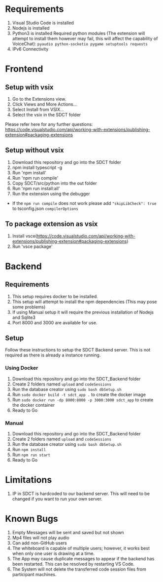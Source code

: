 # Requirements
1. Visual Studio Code is installed
2. Nodejs is installed
3. Python3 is installed
   Required python modules (The extension will attempt to install them however may fail, this will affect the capability of VoiceChat):
    `pyaudio
    python-socketio
    pygame
    setuptools
    requests `
4. IPv6 Connectivity

# Frontend

## Setup with vsix
1. Go to the Extensions view.
2. Click Views and More Actions...
3. Select Install from VSIX...
4. Select the vsix in the SDCT folder

Please refer here for any further questions: https://code.visualstudio.com/api/working-with-extensions/publishing-extension#packaging-extensions

## Setup without vsix
1. Download this repository and go into the SDCT folder
2. npm install typescript -g
3. Run 'npm install'
4. Run 'npm run compile'
5. Copy SDCT/src/python into the out folder
6. Run 'npm run install:all'
7. Run the extension using the debugger

* If the `npm run compile` does not work please add `"skipLibCheck": true` to tsconfig.json `compilerOptions`

## To package extension as vsix
1. Install vsce(https://code.visualstudio.com/api/working-with-extensions/publishing-extension#packaging-extensions)
2. Run 'vsce package'

# Backend

## Requirements
1. This setup requires docker to be installed.
2. This setup will attempt to install the npm dependencies (This may pose some problems)
3. If using Manual setup it will require the previous installation of Nodejs and Sqlite3
4. Port 8000 and 3000 are available for use.

## Setup
Follow these instructions to setup the SDCT Backend server. This is not required as there is already a instance running.

### Using Docker
1. Download this repository and go into the SDCT_Backend folder
2. Create 2 folders named `upload` and `codeSessions`
3. Run the database creator using `sudo bash dbSetup.sh`
4. Run `sudo docker build -t sdct_app .` to create the docker image
5. Run `sudo docker run -dp 8000:8000 -p 3000:3000 sdct_app` to create the docker container
6. Ready to Go

### Manual
1. Download this repository and go into the SDCT_Backend folder
2. Create 2 folders named `upload` and `codeSessions`
3. Run the database creator using `sudo bash dbSetup.sh`
4. Run `npm install`
5. Run `npm run start`
6. Ready to Go

# Limitations

1. IP in SDCT is hardcoded to our backend server. This will need to be changed if you want to run your own server.

# Known Bugs
1. Empty Messages will be sent and saved but not shown
2. Mp4 files will not play audio
3. Can add non-GitHub users
4. The whiteboard is capable of multiple users; however, it works best when only one user is drawing at a time.
5. The App may cause duplicate messages to appear if the backend has been restarted. This can be resolved by restarting VS Code.
6. The System will not delete the transferred code session files from participant machines.

